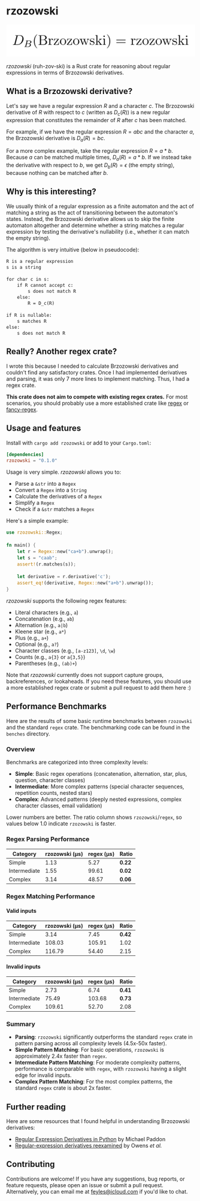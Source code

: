 # rzozowski

![logo](logo.png)

*rzozowski* (ruh-zov-ski) is a Rust crate for reasoning about regular expressions in terms of Brzozowski derivatives.

## What is a Brzozowski derivative?

Let's say we have a regular expression $R$ and a character $c$. The Brzozowski derivative of $R$ with respect to $c$ (written as $D_c(R)$) is a new regular expression that constitutes the remainder of $R$ after $c$ has been matched.

For example, if we have the regular expression $R = abc$ and the character $a$, the Brzozowski derivative is $D_a(R) = bc$.

For a more complex example, take the regular expression $R = a*b$. Because $a$ can be matched multiple times, $D_a(R) = a*b$. If we instead take the derivative with respect to $b$, we get $D_b(R) = \epsilon$ (the empty string), because nothing can be matched after $b$.

## Why is this interesting?

We usually think of a regular expression as a finite automaton and the act of matching a string as the act of transitioning between the automaton's states. Instead, the Brzozowski derivative allows us to skip the finite automaton altogether and determine whether a string matches a regular expression by testing the derivative's nullability (i.e., whether it can match the empty string).

The algorithm is very intuitive (below in pseudocode):

```
R is a regular expression
s is a string

for char c in s:
    if R cannot accept c:
        s does not match R
    else:
        R = D_c(R)

if R is nullable:
    s matches R
else:
    s does not match R
```

## Really? Another regex crate?

I wrote this because I needed to calculate Brzozowski derivatives and couldn't find any satisfactory crates. Once I had implemented derivatives and parsing, it was only 7 more lines to implement matching. Thus, I had a regex crate.

**This crate does not aim to compete with existing regex crates.** For most scenarios, you should probably use a more established crate like [regex](https://github.com/rust-lang/regex) or [fancy-regex](https://github.com/fancy-regex/fancy-regex).

## Usage and features

Install with `cargo add rzozowski` or add to your `Cargo.toml`:

```toml
[dependencies]
rzozowski = "0.1.0"
```

Usage is very simple. *rzozowski* allows you to:

- Parse a `&str` into a `Regex`
- Convert a `Regex` into a `String`
- Calculate the derivatives of a `Regex`
- Simplify a `Regex`
- Check if a `&str` matches a `Regex`

Here's a simple example:

```rust
use rzozowski::Regex;

fn main() {
    let r = Regex::new("ca+b").unwrap();
    let s = "caab";
    assert!(r.matches(s));

    let derivative = r.derivative('c');
    assert_eq!(derivative, Regex::new("a+b").unwrap());
}
```

*rzozowski* supports the following regex features:

- Literal characters (e.g., `a`)
- Concatenation (e.g., `ab`)
- Alternation (e.g., `a|b`)
- Kleene star (e.g., `a*`)
- Plus (e.g., `a+`)
- Optional (e.g., `a?`)
- Character classes (e.g., `[a-z123]`, `\d`, `\w`)
- Counts (e.g., `a{3}` or `a{3,5}`)
- Parentheses (e.g., `(ab)+`)

Note that *rzozowski* currently does not support capture groups, backreferences, or lookaheads. If you need these features, you should use a more established regex crate or submit a pull request to add them here :)

## Performance Benchmarks

Here are the results of some basic runtime benchmarks between `rzozowski` and the standard `regex` crate. The benchmarking code can be found in the `benches` directory.

### Overview

Benchmarks are categorized into three complexity levels:
- **Simple**: Basic regex operations (concatenation, alternation, star, plus, question, character classes)
- **Intermediate**: More complex patterns (special character sequences, repetition counts, nested stars)
- **Complex**: Advanced patterns (deeply nested expressions, complex character classes, email validation)

Lower numbers are better. The ratio column shows `rzozowski`/`regex`, so values below 1.0 indicate `rzozowski` is faster.

### Regex Parsing Performance

| Category | rzozowski (µs) | regex (µs) | Ratio |
|----------|----------------|------------|-------|
| Simple | 1.13 | 5.27 | **0.22** |
| Intermediate | 1.55 | 99.61 | **0.02** |
| Complex | 3.14 | 48.57 | **0.06** |

### Regex Matching Performance

#### Valid inputs

| Category | rzozowski (µs) | regex (µs) | Ratio |
|----------|----------------|------------|-------|
| Simple | 3.14 | 7.45 | **0.42** |
| Intermediate | 108.03 | 105.91 | 1.02 |
| Complex | 116.79 | 54.40 | 2.15 |

#### Invalid inputs

| Category | rzozowski (µs) | regex (µs) | Ratio |
|----------|----------------|------------|-------|
| Simple | 2.73 | 6.74 | **0.41** |
| Intermediate | 75.49 | 103.68 | **0.73** |
| Complex | 109.61 | 52.70 | 2.08 |

### Summary

- **Parsing**: `rzozowski` significantly outperforms the standard `regex` crate in pattern parsing across all complexity levels (4.5x-50x faster).
- **Simple Pattern Matching**: For basic operations, `rzozowski` is approximately 2.4x faster than `regex`.
- **Intermediate Pattern Matching**: For moderate complexity patterns, performance is comparable with `regex`, with `rzozowski` having a slight edge for invalid inputs.
- **Complex Pattern Matching**: For the most complex patterns, the standard `regex` crate is about 2x faster.

## Further reading

Here are some resources that I found helpful in understanding Brzozowski derivatives:

- [Regular Expression Derivatives in Python](https://archive.fosdem.org/2018/schedule/event/python_regex_derivatives/) by Michael Paddon
- [Regular-expression derivatives reexamined](https://www.khoury.northeastern.edu/home/turon/re-deriv.pdf) by Owens *et al.*

## Contributing

Contributions are welcome! If you have any suggestions, bug reports, or feature requests, please open an issue or submit a pull request. Alternatively, you can email me at [feyles@icloud.com](mailto:feyles@icloud.com) if you'd like to chat.
